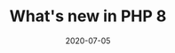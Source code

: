 ---
title: "What's new in PHP 8"
date: "2020-07-05"
link: "https://stitcher.io/blog/new-in-php-8"
---